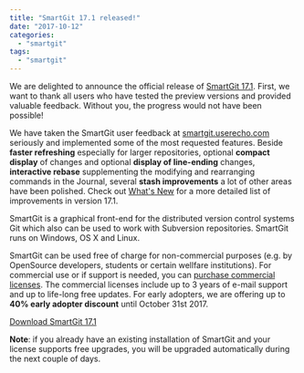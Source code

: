```yaml
---
title: "SmartGit 17.1 released!"
date: "2017-10-12"
categories: 
  - "smartgit"
tags: 
  - "smartgit"
---
```


We are delighted to announce the official release of [SmartGit 17.1](http://www.syntevo.com/smartgit/). First, we want to thank all users who have tested the preview versions and provided valuable feedback. Without you, the progress would not have been possible!

We have taken the SmartGit user feedback at [smartgit.userecho.com](https://smartgit.userecho.com) seriously and implemented some of the most requested features. Beside **faster refreshing** especially for larger repositories, optional **compact display** of changes and optional **display of line-ending** changes, **interactive rebase** supplementing the modifying and rearranging commands in the Journal, several **stash improvements** a lot of other areas have been polished. Check out [What's New](http://www.syntevo.com/smartgit/whatsnew) for a more detailed list of improvements in version 17.1.

SmartGit is a graphical front-end for the distributed version control systems Git which also can be used to work with Subversion repositories. SmartGit runs on Windows, OS X and Linux.

SmartGit can be used free of charge for non-commercial purposes (e.g. by OpenSource developers, students or certain wellfare institutions). For commercial use or if support is needed, you can [purchase commercial licenses](http://www.syntevo.com/smartgit/purchase). The commercial licenses include up to 3 years of e-mail support and up to life-long free updates. For early adopters, we are offering up to **40% early adopter discount** until October 31st 2017.

[Download SmartGit 17.1](http://www.syntevo.com/smartgit/download)

**Note**: if you already have an existing installation of SmartGit and your license supports free upgrades, you will be upgraded automatically during the next couple of days.
